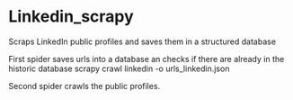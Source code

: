 # Linkedin_scrapy

Scraps LinkedIn public profiles and saves them in a structured database

First spider saves urls into a database an checks if there are already in the historic database 
scrapy crawl linkedin -o urls_linkedin.json

Second spider crawls the public profiles.

